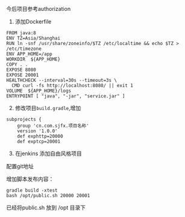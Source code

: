 

今后项目参考authorization

1. 添加Dockerfile

```
FROM java:8
ENV TZ=Asia/Shanghai
RUN ln -snf /usr/share/zoneinfo/$TZ /etc/localtime && echo $TZ > /etc/timezone
ENV APP_HOME=/app
WORKDIR  ${APP_HOME}
COPY . .
EXPOSE 8080
EXPOSE 20001
HEALTHCHECK --interval=30s --timeout=3s \
  CMD curl -fs http://localhost:8080/ || exit 1
VOLUME  ${APP_HOME}/logs 
ENTRYPOINT [ "java", "-jar", "service.jar" ]
```
2. 修改项目`build.gradle`,增加

```
subprojects {
    group 'cn.com.sjfx.项目名称'
    version '1.0.0'
    def exphttp=20000
    def exptcp=20001
```

3. 在jenkins 添加自由风格项目

配置git地址

增加脚本发布内容：
```
gradle build -xtest
bash /opt/public.sh 20000 20001
```

已经将public.sh 放到 /opt 目录下